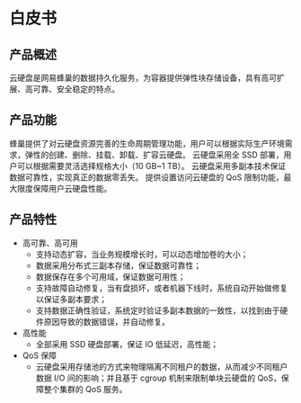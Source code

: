 # 白皮书
## 产品概述

云硬盘是网易蜂巢的数据持久化服务，为容器提供弹性块存储设备，具有高可扩展、高可靠、安全稳定的特点。

## 产品功能

蜂巢提供了对云硬盘资源完善的生命周期管理功能，用户可以根据实际生产环境需求，弹性的创建、删除、挂载、卸载、扩容云硬盘。 云硬盘采用全 SSD 部署，用户可以根据需要灵活选择规格大小（10 GB~1 TB）。 云硬盘采用多副本技术保证数据可靠性，实现真正的数据零丢失。 提供设置访问云硬盘的 QoS 限制功能，最大限度保障用户云硬盘性能。

## 产品特性

* 高可靠、高可用
	* 支持动态扩容，当业务规模增长时，可以动态增加卷的大小；
	* 数据采用分布式三副本存储，保证数据可靠性；
	* 数据保存在多个可用域，保证数据可用性；
	* 支持故障自动修复，当有盘损坏，或者机器下线时，系统自动开始做修复以保证多副本要求；
	* 支持数据正确性验证，系统定时验证多副本数据的一致性，以找到由于硬件原因导致的数据错误，并自动修复。
* 高性能
	* 全部采用 SSD 硬盘部署，保证 IO 低延迟，高性能；
* QoS 保障
	* 云硬盘采用存储池的方式来物理隔离不同租户的数据，从而减少不同租户数据 I/O 间的影响；并且基于 cgroup 机制来限制单块云硬盘的 QoS，保障整个集群的 QoS 服务。